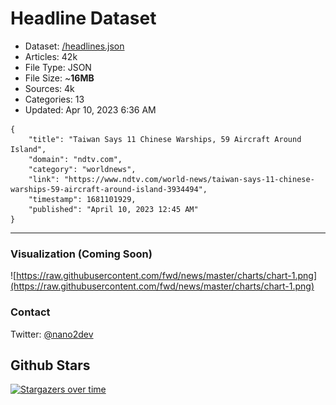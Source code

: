 # Headline Dataset

- Dataset: [/headlines.json](https://raw.githubusercontent.com/fwd/news/master/headlines.json) 
- Articles: 42k
- File Type: JSON
- File Size: ~**16MB**
- Sources: 4k
- Categories: 13
- Updated: Apr 10, 2023 6:36 AM

```
{
    "title": "Taiwan Says 11 Chinese Warships, 59 Aircraft Around Island",
    "domain": "ndtv.com",
    "category": "worldnews",
    "link": "https://www.ndtv.com/world-news/taiwan-says-11-chinese-warships-59-aircraft-around-island-3934494",
    "timestamp": 1681101929,
    "published": "April 10, 2023 12:45 AM"
}
```

---

### Visualization (Coming Soon)

![https://raw.githubusercontent.com/fwd/news/master/charts/chart-1.png](https://raw.githubusercontent.com/fwd/news/master/charts/chart-1.png)

### Contact 

Twitter: [@nano2dev](https://twitter.com/nano2dev)

## Github Stars

[![Stargazers over time](https://starchart.cc/fwd/news.svg)](https://starchart.cc/fwd/news)
